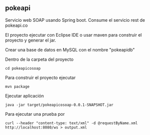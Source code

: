 ## pokeapi
Servicio web SOAP usando Spring boot. Consume el servicio rest de pokeapi.co

El proyecto ejecutar con Eclipse IDE o usar maven para construir el proyecto y generar el jar.

Crear una base de datos en MySQL con el nombre "pokeapidb"

Dentro de la carpeta del proyecto
 ```
 cd pokeapicosoap
 ```

Para construir el proyecto ejecutar
```
mvn package
 ```

Ejecutar aplicación 
```
java -jar target/pokeapicosoap-0.0.1-SNAPSHOT.jar
```

Para ejecutar una prueba por 
```
curl --header "content-type: text/xml" -d @requestByName.xml http://localhost:8080/ws > output.xml
```
